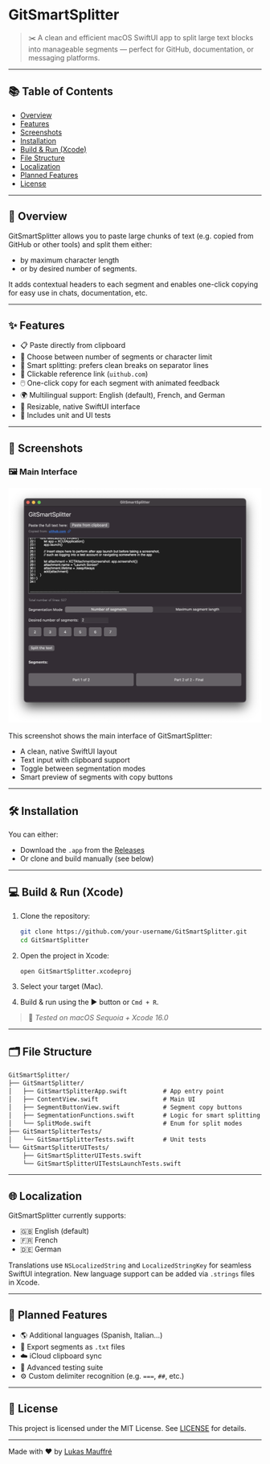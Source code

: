 # GitSmartSplitter

> ✂️ A clean and efficient macOS SwiftUI app to split large text blocks into manageable segments — perfect for GitHub, documentation, or messaging platforms.

---

## 📚 Table of Contents

- [Overview](#overview)
- [Features](#features)
- [Screenshots](#screenshots)
- [Installation](#installation)
- [Build & Run (Xcode)](#build--run-xcode)
- [File Structure](#file-structure)
- [Localization](#localization)
- [Planned Features](#planned-features)
- [License](#license)

---

## 🧠 Overview

GitSmartSplitter allows you to paste large chunks of text (e.g. copied from GitHub or other tools) and split them either:

- by maximum character length  
- or by desired number of segments.

It adds contextual headers to each segment and enables one-click copying for easy use in chats, documentation, etc.

---

## ✨ Features

- 📋 Paste directly from clipboard
- 🔢 Choose between number of segments or character limit
- 🧠 Smart splitting: prefers clean breaks on separator lines
- 🔗 Clickable reference link (`uithub.com`)
- 🖱️ One-click copy for each segment with animated feedback
- 🌍 Multilingual support: English (default), French, and German
- 📐 Resizable, native SwiftUI interface
- 🧪 Includes unit and UI tests

---

## 📸 Screenshots

### 🖼️ Main Interface

![Main Interface](assets/screenshot-main.png)

This screenshot shows the main interface of GitSmartSplitter:
- A clean, native SwiftUI layout
- Text input with clipboard support
- Toggle between segmentation modes
- Smart preview of segments with copy buttons

---

## 🛠 Installation

You can either:

- Download the `.app` from the [Releases](https://github.com/your-username/GitSmartSplitter/releases)
- Or clone and build manually (see below)

---

## 💻 Build & Run (Xcode)

1. Clone the repository:

   ```bash
   git clone https://github.com/your-username/GitSmartSplitter.git
   cd GitSmartSplitter
   ```

2. Open the project in Xcode:

   ```bash
   open GitSmartSplitter.xcodeproj
   ```

3. Select your target (Mac).
4. Build & run using the ▶️ button or `Cmd + R`.

> 📌 *Tested on macOS Sequoia + Xcode 16.0*

---

## 🗂 File Structure

```
GitSmartSplitter/
├── GitSmartSplitter/
│   ├── GitSmartSplitterApp.swift          # App entry point
│   ├── ContentView.swift                  # Main UI
│   ├── SegmentButtonView.swift            # Segment copy buttons
│   ├── SegmentationFunctions.swift        # Logic for smart splitting
│   └── SplitMode.swift                    # Enum for split modes
├── GitSmartSplitterTests/
│   └── GitSmartSplitterTests.swift        # Unit tests
└── GitSmartSplitterUITests/
    ├── GitSmartSplitterUITests.swift
    └── GitSmartSplitterUITestsLaunchTests.swift
```

---

## 🌐 Localization

GitSmartSplitter currently supports:

- 🇬🇧 English (default)
- 🇫🇷 French
- 🇩🇪 German

Translations use `NSLocalizedString` and `LocalizedStringKey` for seamless SwiftUI integration. New language support can be added via `.strings` files in Xcode.

---

## 🧭 Planned Features

- 🌎 Additional languages (Spanish, Italian…)
- 💾 Export segments as `.txt` files
- ☁️ iCloud clipboard sync
- 🧪 Advanced testing suite
- ⚙️ Custom delimiter recognition (e.g. `===`, `##`, etc.)

---

## 📄 License

This project is licensed under the MIT License. See [LICENSE](./LICENSE) for details.

---

Made with ❤️ by [Lukas Mauffré](https://github.com/LukasMFR)
